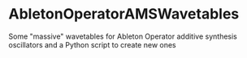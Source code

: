 # AbletonOperatorAMSWavetables
Some "massive" wavetables for Ableton Operator additive synthesis oscillators and a Python script to create new ones
